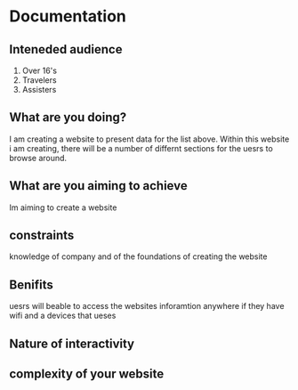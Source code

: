 # Documentation
## Inteneded audience 

1. Over 16's
2. Travelers
3. Assisters 

## What are you doing?

I am creating a website to present data for the list above. Within this website i am creating, there will be a number of differnt sections for the uesrs to browse around.  

## What are you aiming to achieve

Im aiming to create a website

## constraints

knowledge of company and of the foundations of creating the website 

## Benifits

uesrs will beable to access the websites inforamtion anywhere if they have wifi and a devices that ueses 

## Nature of interactivity



## complexity of your website
